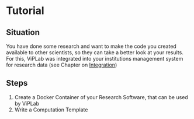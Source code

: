 # Tutorial

## Situation
You have done some research and want to make the code you created available to other scientists, so they can take a better look at your results. 
For this, ViPLab was integrated into your institutions management system for research data (see Chapter on [Integration](../integration/index.md))

## Steps
1. Create a Docker Container of your Research Software, that can be used by ViPLab
2. Write a Computation Template